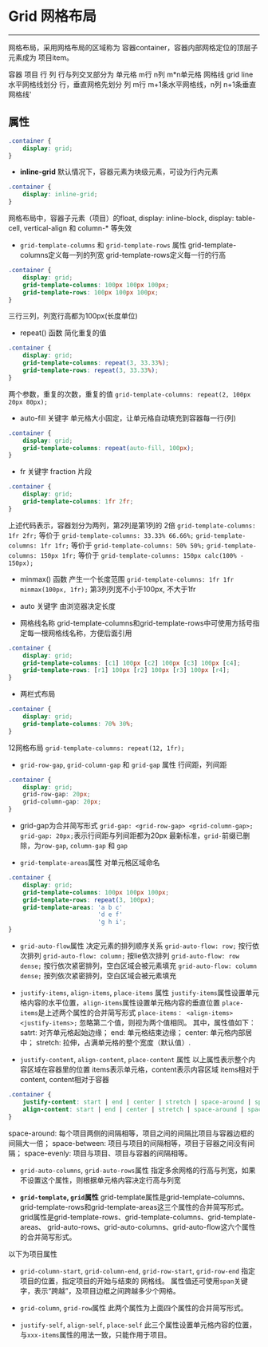 # Grid 网格布局

---

网格布局，采用网格布局的区域称为 容器container，容器内部网格定位的顶层子元素成为 项目item。

容器  项目
行 列
行与列交叉部分为 单元格
m行 n列 m*n单元格
网格线 grid line
水平网格线划分 行，垂直网格先划分 列
m行 m+1条水平网格线，n列 n+1条垂直网格线'

## 属性
```css
.container {
	display: grid;
}
```


- **inline-grid**
默认情况下，容器元素为块级元素，可设为行内元素

```css
.container {
	display: inline-grid;
}
```

网格布局中，容器子元素（项目）的float, display: inline-block, display: table-cell, vertical-align 和 column-* 等失效



- `grid-template-columns` 和 `grid-template-rows` 属性
grid-template-columns定义每一列的列宽
grid-template-rows定义每一行的行高
```css
.container {
	display: grid;
	grid-template-columns: 100px 100px 100px;
	grid-template-rows: 100px 100px 100px;
}
```
三行三列，列宽行高都为100px(长度单位)



- repeat() 函数
简化重复的值
```css
.container {
	display: grid;
	grid-template-columns: repeat(3, 33.33%);
	grid-template-rows: repeat(3, 33.33%);
}
```
两个参数，重复的次数，重复的值
`grid-template-columns: repeat(2, 100px 20px 80px);`



- auto-fill 关键字
单元格大小固定，让单元格自动填充到容器每一行(列)
```css
.container {
	display: grid;
	grid-template-columns: repeat(auto-fill, 100px);
}
```


- fr 关键字
fraction 片段
```css
.container {
	display: grid;
	grid-template-columns: 1fr 2fr;
}
```
上述代码表示，容器划分为两列，第2列是第1列的 2倍
`grid-template-columns: 1fr 2fr;` 等价于 `grid-template-columns: 33.33% 66.66%;`
`grid-template-columns: 1fr 1fr;` 等价于 `grid-template-columns: 50% 50%;`
`grid-template-columns: 150px 1fr;` 等价于 `grid-template-columns: 150px calc(100% - 150px);`



- minmax() 函数
产生一个长度范围
`grid-template-columns: 1fr 1fr minmax(100px, 1fr);`
第3列列宽不小于100px, 不大于1fr


- auto 关键字
由浏览器决定长度



- 网格线名称
grid-template-columns和grid-template-rows中可使用方括号指定每一根网格线名称，方便后面引用

```css
.container {
	display: grid;
	grid-template-columns: [c1] 100px [c2] 100px [c3] 100px [c4];
	grid-template-rows: [r1] 100px [r2] 100px [r3] 100px [r4];
}
```

- 两栏式布局
```css
.container {
	display: grid;
	grid-template-columns: 70% 30%;
}
```
12网格布局 `grid-template-columns: repeat(12, 1fr);`



- `grid-row-gap`, `grid-column-gap` 和 `grid-gap` 属性
行间距，列间距
```css
.container {
	display: grid;
	grid-row-gap: 20px;
	grid-column-gap: 20px;
}
```

- grid-gap为合并简写形式
`grid-gap: <grid-row-gap> <grid-column-gap>;`
`grid-gap: 20px;`表示行间距与列间距都为20px
最新标准，`grid-`前缀已删除，为`row-gap`, `column-gap` 和 `gap`


- `grid-template-areas`属性
对单元格区域命名
```css
.container {
    display: grid;
    grid-template-columns: 100px 100px 100px;
    grid-template-rows: repeat(3, 100px);
    grid-template-areas: 'a b c'
                         'd e f'
                         'g h i';
}
```

- `grid-auto-flow`属性
决定元素的排列顺序关系
`grid-auto-flow: row;` 按行依次排列
`grid-auto-flow: column;` 按lie依次排列
`grid-auto-flow: row dense;` 按行依次紧密排列，空白区域会被元素填充
`grid-auto-flow: column dense;` 按列依次紧密排列，空白区域会被元素填充


- `justify-items`, `align-items`, `place-items` 属性
`justify-items`属性设置单元格内容的水平位置，`align-items`属性设置单元格内容的垂直位置
`place-items`是上述两个属性的合并简写形式
`place-items： <align-items> <justify-items>;` 忽略第二个值，则视为两个值相同。
其中，属性值如下：
satrt: 对齐单元格起始边缘；
end: 单元格结束边缘；
center: 单元格内部居中；
stretch: 拉伸，占满单元格的整个宽度（默认值）.


- `justify-content`, `align-content`, `place-content` 属性
以上属性表示整个内容区域在容器里的位置
items表示单元格，content表示内容区域
items相对于content, content相对于容器
```css
.container {
    justify-content: start | end | center | stretch | space-around | space-between | space-evenly;
    align-content: start | end | center | stretch | space-around | space-between | space-evenly;
}
```
space-around: 每个项目两侧的间隔相等，项目之间的间隔比项目与容器边框的间隔大一倍；
space-between: 项目与项目的间隔相等，项目于容器之间没有间隔；
space-evenly: 项目与项目、项目与容器的间隔相等。


- `grid-auto-columns`, `grid-auto-rows`属性
指定多余网格的行高与列宽，如果不设置这个属性，则根据单元格内容决定行高与列宽


- **`grid-template`, `grid`属性**
grid-template属性是grid-template-columns、grid-template-rows和grid-template-areas这三个属性的合并简写形式。
grid属性是grid-template-rows、grid-template-columns、grid-template-areas、 grid-auto-rows、grid-auto-columns、grid-auto-flow这六个属性的合并简写形式。


以下为项目属性
- `grid-column-start`, `grid-column-end`, `grid-row-start`, `grid-row-end`
指定项目的位置，指定项目的开始与结束的 网格线。
属性值还可使用`span`关键字，表示“跨越”，及项目边框之间跨越多少个网格。

- `grid-column`, `grid-row`属性
此两个属性为上面四个属性的合并简写形式。


- `justify-self`, `align-self`, `place-self`
此三个属性设置单元格内容的位置，与`xxx-items`属性的用法一致，只能作用于项目。